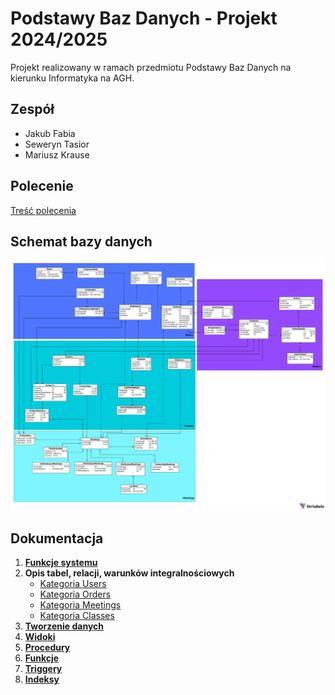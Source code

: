 # Podstawy Baz Danych - Projekt 2024/2025

Projekt realizowany w ramach przedmiotu Podstawy Baz Danych na kierunku Informatyka na AGH.

## Zespół

- Jakub Fabia
- Seweryn Tasior
- Mariusz Krause

## Polecenie

[Treść polecenia](/projektowanie/BD_2024.pdf)

## Schemat bazy danych

![schemat](/projektowanie/Schemat.png)

## Dokumentacja

1. **[Funkcje systemu](/projektowanie/funkcjeSystemu.md)**
2. **Opis tabel, relacji, warunków integralnościowych**
    * [Kategoria Users](/opis-tabel/Users.md)
    * [Kategoria Orders](/opis-tabel/Orders.md)
    * [Kategoria Meetings](/opis-tabel/Meetings.md)
    * [Kategoria Classes](/opis-tabel/Classes.md)
3. [**Tworzenie danych**](/tworzenie-danych.md)
4. [**Widoki**](/widoki.md)
5. [**Procedury**](/procedury.md)
6. [**Funkcje**](/funkcje.md)
7. [**Triggery**](/triggery.md)
8. [**Indeksy**](/indeksy.md)